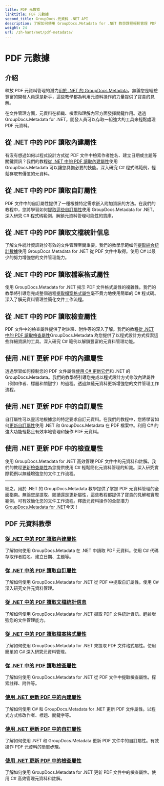 ```yaml
---
title: PDF 元數據
linktitle: PDF 元數據
second_title: GroupDocs.元資料 .NET API
description: 了解如何使用 GroupDocs.Metadata for .NET 教學課程輕鬆管理 PDF 元資料。使用 C# 程式碼存取內建和自訂屬性。
weight: 24
url: /zh-hant/net/pdf-metadata/
---
```


# PDF 元數據

## 介紹

釋放 PDF 元資料管理的潛力[用於 .NET 的 GroupDocs.Metadata](https://www.groupdocs.com/products/metadata/net)。無論您是經驗豐富的開發人員還是新手，這些教學都為利用元資料操作的力量提供了寶貴的見解。

在文件管理方面，元資料在組織、檢索和理解內容方面發揮關鍵作用。透過 GroupDocs.Metadata for .NET，開發人員可以存取一組強大的工具來輕鬆處理 PDF 元資料。

## 從 .NET 中的 PDF 讀取內建屬性

有沒有想過如何以程式設計方式從 PDF 文件中檢索作者姓名、建立日期或主題等關鍵資訊？我們的教程[從 .NET 中的 PDF 讀取內建屬性](./read-built-in-properties-pdfs/)使用 GroupDocs.Metadata 可以讓您具備必要的技能。深入研究 C# 程式碼範例，輕鬆存取有價值的元資料。


## 從 .NET 中的 PDF 讀取自訂屬性

PDF 文件中的自訂屬性提供了一種根據特定需求嵌入附加資訊的方法。在我們的教程中，您將學習如何[提取這些自訂屬性](./read-custom-properties-pdfs/)使用 GroupDocs.Metadata for .NET。深入研究 C# 程式碼範例，解鎖元資料管理可能性的寶庫。


## 從 .NET 中的 PDF 讀取文檔統計信息

了解文件統計資訊對於有效的文件管理至關重要。我們的教學示範如何[提取綜合統計數據](./read-document-statistics-pdfs/)使用 GroupDocs.Metadata for .NET 從 PDF 文件中取得。使用 C# 以最少的努力增強您的文件管理能力。

## 從 .NET 中的 PDF 讀取檔案格式屬性

使用 GroupDocs.Metadata for .NET 揭示 PDF 文件格式屬性的複雜性。我們的教學將引導您完成整個過程[提取檔案格式屬性](./read-file-format-properties-pdfs/)毫不費力地使用簡單的 C# 程式碼。深入了解元資料管理並簡化文件工作流程。

## 從 .NET 中的 PDF 讀取檢查屬性

PDF 文件中的檢查屬性提供了對註釋、附件等的深入了解。我們的教程[從 .NET 中的 PDF 讀取檢查屬性](./read-inspection-properties-pdfs/)GroupDocs.Metadata 為您提供了以程式設計方式探索這些詳細資訊的工具。深入研究 C# 範例以解鎖豐富的元資料管理功能。

## 使用 .NET 更新 PDF 中的內建屬性

透過學習如何控制您的 PDF 文件屬性[使用 C# 更新它們](./update-built-in-properties-pdfs/)和 .NET 的 GroupDocs.Metadata。我們的教學將引導您完成以程式設計方式修改內建屬性（例如作者、標題和關鍵字）的過程。透過無縫元資料更新增強您的文件管理工作流程。

## 使用 .NET 更新 PDF 中的自訂屬性

自訂屬性可以靈活地根據您的特定要求自訂元資料。在我們的教程中，您將學習如何[更新自訂屬性](./update-custom-properties-pdfs/)使用 .NET 和 GroupDocs.Metadata 在 PDF 檔案中。利用 C# 的強大功能輕鬆且有效率地管理和操作 PDF 元資料。

## 使用 .NET 更新 PDF 中的檢查屬性

使用 GroupDocs.Metadata for .NET 高效管理 PDF 文件中的元資料和註解。我們的教程[更新檢查屬性](./update-inspection-properties-pdfs/)為您提供使用 C# 輕鬆簡化元資料管理的知識。深入研究實際範例以無縫增強您的文件工作流程。

----

總之，用於 .NET 的 GroupDocs.Metadata 教學提供了掌握 PDF 元資料管理的全面指南。無論您是提取、閱讀還是更新屬性，這些教程都提供了寶貴的見解和實際範例，可有效簡化您的文件工作流程。釋放元資料操作的全部潛力[GroupDocs.Metadata for .NET](https://www.groupdocs.com/products/metadata/net)今天！
## PDF 元資料教學
### [從 .NET 中的 PDF 讀取內建屬性](./read-built-in-properties-pdfs/)
了解如何使用 GroupDocs.Metadata 在 .NET 中讀取 PDF 元資料。使用 C# 代碼存取作者姓名、建立日期、主題等。
### [從 .NET 中的 PDF 讀取自訂屬性](./read-custom-properties-pdfs/)
了解如何使用 GroupDocs.Metadata for .NET 從 PDF 中提取自訂屬性。使用 C# 深入研究文件元資料管理。
### [從 .NET 中的 PDF 讀取文檔統計信息](./read-document-statistics-pdfs/)
了解如何使用 GroupDocs.Metadata for .NET 擷取 PDF 文件統計資訊。輕鬆增強您的文件管理能力。
### [從 .NET 中的 PDF 讀取檔案格式屬性](./read-file-format-properties-pdfs/)
了解如何使用 GroupDocs.Metadata for .NET 來提取 PDF 文件格式屬性。使用簡單的 C# 深入研究元資料管理。
### [從 .NET 中的 PDF 讀取檢查屬性](./read-inspection-properties-pdfs/)
了解如何使用 GroupDocs.Metadata for .NET 從 PDF 文件中提取檢查屬性。探索註釋、附件等。
### [使用 .NET 更新 PDF 中的內建屬性](./update-built-in-properties-pdfs/)
了解如何使用 C# 和 GroupDocs.Metadata for .NET 更新 PDF 文件屬性。以程式方式修改作者、標題、關鍵字等。
### [使用 .NET 更新 PDF 中的自訂屬性](./update-custom-properties-pdfs/)
了解如何使用 .NET 和 GroupDocs.Metadata 更新 PDF 文件中的自訂屬性。有效操作 PDF 元資料的簡單步驟。
### [使用 .NET 更新 PDF 中的檢查屬性](./update-inspection-properties-pdfs/)
了解如何使用 GroupDocs.Metadata for .NET 更新 PDF 文件中的檢查屬性。使用 C# 高效管理元資料和註解。